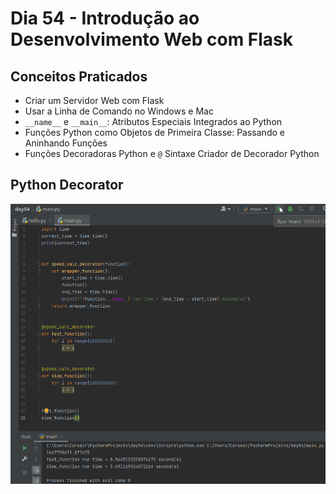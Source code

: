 # Dia 54 - Introdução ao Desenvolvimento Web com Flask

## Conceitos Praticados

* Criar um Servidor Web com Flask
* Usar a Linha de Comando no Windows e Mac
* `__name__` e `__main__`: Atributos Especiais Integrados ao Python
* Funções Python como Objetos de Primeira Classe: Passando e Aninhando Funções
* Funções Decoradoras Python e  `@` Sintaxe Criador de Decorador Python

## Python Decorator

![day54](https://github.com/EmersonPenelli/100-days-of-code-with-python/blob/main/gifs/Python_Decorator.gif)
